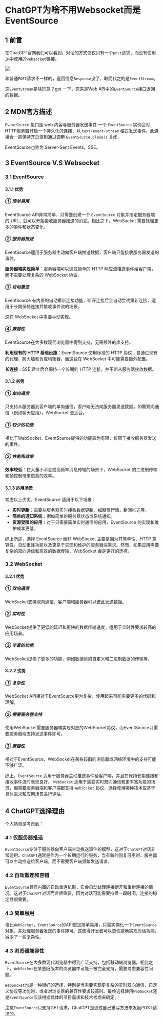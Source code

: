 # ChatGPT为啥不用Websocket而是EventSource

## 1 前言

在ChatGPT官网我们可以看到，对话的方式仅仅只有一个`post`请求，而没有使用`IM`中使用的`websocket`链接。

![](https://my-img.javaedge.com.cn/javaedge-blog/2024/06/6462b9dffb8a2d79d2be30d7b6c5a18f.png)

和普通`POST`请求不一样的，返回信息`Response`没了，取而代之的是`EventStream`。

这`EventStream`是啥玩意？gpt 一下，原来是Web API中的`EventSource`接口返回的数据。

## 2 MDN官方描述

`EventSource` 接口是 web 内容与服务器发送事件 一个 `EventSource` 实例会对HTTP服务器开启一个持久化的连接，以 `text/event-stream` 格式发送事件，此连接会一直保持开启直到通过调用 `EventSource.close()` 关闭。

EventSource也称为 Server-Sent Events，SSE。

## 3  EventSource V.S  Websocket

### 3.1 EventSource

#### 3.1.1 优势

##### ① 简单易用

EventSource API非常简单，只需要创建一个 `EventSource` 对象并指定服务器端的 URL，就可以开始接收服务器推送的消息。相比之下，WebSocket 需要处理更多的事件和状态变化。

##### ② 服务器推送

EventSource适用于服务器主动向客户端推送数据，客户端只能接收服务器发送的事件。

**服务器端实现简单**：服务器端可以通过简单的 HTTP 响应流推送事件给客户端，而不需要处理复杂的 WebSocket 协议。

##### ③ 自动重连

EventSource 有内置的自动重新连接功能，断开连接后会自动尝试重新连接，适用于长期保持连接并接收事件流的场景。

这在 WebSocket 中需要手动实现。

##### ④ 兼容性

EventSource在大多数现代浏览器中得到支持，无需额外的库支持。

**利用现有的 HTTP 基础设施**：EventSource 使用标准的 HTTP 协议，易通过现有的代理、防火墙和负载均衡器，而这些在 WebSocket 中可能需要额外配置。

**长连接**：SSE 建立后会保持一个长期的 HTTP 连接，并不断从服务器接收数据。

#### 3.1.2  劣势

##### ① 单向通信

只支持从服务器到客户端的单向通信，客户端无法向服务器发送数据。如需双向通信（例如聊天应用），WebSocket 更适合。

##### ① 较少的功能

相比于WebSocket，EventSource提供的功能较为有限，仅限于接收服务器发送的事件。

##### ② 性能和效率

**效率较低**：在大量小消息或高频率消息传输的场景下，WebSocket 的二进制传输和帧控制带来更高的效率。

#### 3.1.3 适用场景

考虑以上优劣，EventSource 适用于以下场景：

- **实时更新**：需要从服务器实时接收数据更新，如股票行情、新闻推送等。
- **简单的通知系统**：例如简单的服务器状态或系统通知。
- **资源受限的应用**：对于只需要简单实时通信的应用，EventSource 的实现和维护成本更低。

综上所述，选择 EventSource 而非 WebSocket 主要是因为其简单性、HTTP 兼容性、自动重连功能以及更易于实现和维护的服务器端需求。然而，如果应用需要复杂的双向通信和高效的数据传输，WebSocket 会是更好的选择。

### 3.2 WebSocket

#### 3.2.1 优势

##### ① 双向通信

WebSocket支持双向通信，客户端和服务器可以彼此发送数据。

##### ② 实时性

WebSocket提供了更低的延迟和更快的数据传输速度，适用于实时性要求较高的应用场景。

##### ③ 丰富的功能

WebSocket提供了更多的功能，例如数据帧的自定义和二进制数据的传输等。

#### 3.2.2 劣势

##### ① 复杂性

WebSocket API相对于EventSource更为复杂，使用起来可能需要更多的代码和理解。

##### ② 需要服务器支持

使用WebSocket需要服务器端实现对应的WebSocket协议，而EventSource只需要服务器端支持发送事件即可。

##### ③ 兼容性

相对于EventSource，WebSocket在某些较旧的浏览器或网络环境中的支持可能不够广泛。

综上，`EventSource` 适用于服务器主动推送事件给客户端，并且在保持长期连接和接收事件流时表现良好。 `WebSocket` 适用于需要实时双向通信和更丰富功能的场景，但需要服务器端和客户端都支持 `WebSocket` 协议，选择使用哪种技术应基于具体需求和应用场景进行评估。

## 4 ChatGPT选择理由

个人猜测是考虑到：

### 4.1 仅服务器推送

`EventSource`专注于服务器向客户端主动推送事件的模型，这对于`ChatGPT`对话非常适用。`ChatGPT`通常是作为一个长期运行的服务，当有新的回复可用时，服务器可以主动推送给客户端，而不需要客户端频繁发送请求。

### 4.2 自动重连和容错

`EventSource`具有内置的自动重连机制，它会自动处理连接断开和重新连接的情况。这对于`ChatGPT`对话而言很重要，因为对话可能需要持续一段时间，连接的稳定性很重要。

### 4.3 简单易用

相比`WebSocket`，`EventSource`的API更加简单易用，只需实例化一个`EventSource`对象，并处理服务器发送的事件即可。这使得开发者可以更快速地实现对话功能，减少了一些复杂性。

### 4.3 浏览器兼容性

`EventSource`在大多数现代浏览器中得到广泛支持，包括移动端浏览器。相比之下，`WebSocket`在某些旧版本的浏览器中可能不被完全支持，需要考虑兼容性问题。

`WebSocket`也是一种很好的选择，特别是当需要实现更复杂的实时双向通信、自定义协议等功能时，或者对浏览器的兼容性要求较高时。最终选择使用`WebSocket`还是`EventSource`应该根据具体的项目需求和技术考虑来确定。

注意`EventSource`只支持GET请求。ChatGPT是通过自己重写方法来发起POST请求的。